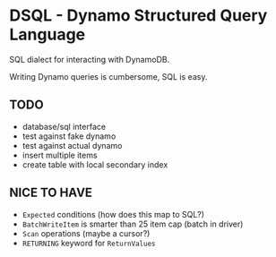 # DSQL - Dynamo Structured Query Language

 SQL dialect for interacting with DynamoDB.

 Writing Dynamo queries is cumbersome, SQL is easy.

## TODO

* database/sql interface
* test against fake dynamo
* test against actual dynamo
* insert multiple items
* create table with local secondary index

## NICE TO HAVE

* `Expected` conditions (how does this map to SQL?)
* `BatchWriteItem` is smarter than 25 item cap (batch in driver)
* `Scan` operations (maybe a cursor?)
* `RETURNING` keyword for `ReturnValues`

